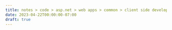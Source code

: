 ```yaml
---
title: notes > code > asp.net > web apps > common > client side development > run dotnet from javascript
date: 2023-04-22T00:00:00-07:00
draft: true
---
```

